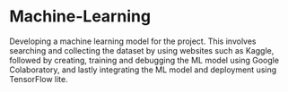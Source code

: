 # Machine-Learning
Developing a machine learning model for the project. This involves searching and collecting the dataset by using websites such as Kaggle, followed by creating, training and debugging the ML model using Google Colaboratory, and lastly integrating the ML model and deployment using TensorFlow lite.
